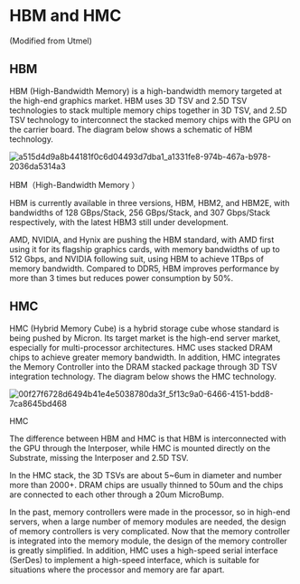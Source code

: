 
# HBM and HMC

(Modified from Utmel)

## HBM

HBM (High-Bandwidth Memory) is a high-bandwidth memory targeted at the high-end graphics market. HBM uses 3D TSV and 2.5D TSV technologies to stack multiple memory chips together in 3D TSV, and 2.5D TSV technology to interconnect the stacked memory chips with the GPU on the carrier board. The diagram below shows a schematic of HBM technology.

![a515d4d9a8b44181f0c6d04493d7dba1_a1331fe8-974b-467a-b978-2036da5314a3](https://github.com/RIOSMPW/3DChipTech/assets/100336131/ee678f04-0981-485e-83fb-27df7bb13a19)


HBM（High-Bandwidth Memory ）

HBM is currently available in three versions, HBM, HBM2, and HBM2E, with bandwidths of 128 GBps/Stack, 256 GBps/Stack, and 307 Gbps/Stack respectively, with the latest HBM3 still under development.

AMD, NVIDIA, and Hynix are pushing the HBM standard, with AMD first using it for its flagship graphics cards, with memory bandwidths of up to 512 Gbps, and NVIDIA following suit, using HBM to achieve 1TBps of memory bandwidth. Compared to DDR5, HBM improves performance by more than 3 times but reduces power consumption by 50%.

## HMC
HMC (Hybrid Memory Cube) is a hybrid storage cube whose standard is being pushed by Micron. Its target market is the high-end server market, especially for multi-processor architectures. HMC uses stacked DRAM chips to achieve greater memory bandwidth. In addition, HMC integrates the Memory Controller into the DRAM stacked package through 3D TSV integration technology. The diagram below shows the HMC technology.

![00f27f6728d6494b41e4e5038780da3f_5f13c9a0-6466-4151-bdd8-7ca8645bd468](https://github.com/RIOSMPW/3DChipTech/assets/100336131/7a2a2b32-dd61-4634-a0ff-fb7d8e65a326)


HMC

The difference between HBM and HMC is that HBM is interconnected with the GPU through the Interposer, while HMC is mounted directly on the Substrate, missing the Interposer and 2.5D TSV.

In the HMC stack, the 3D TSVs are about 5~6um in diameter and number more than 2000+. DRAM chips are usually thinned to 50um and the chips are connected to each other through a 20um MicroBump.

In the past, memory controllers were made in the processor, so in high-end servers, when a large number of memory modules are needed, the design of memory controllers is very complicated. Now that the memory controller is integrated into the memory module, the design of the memory controller is greatly simplified. In addition, HMC uses a high-speed serial interface (SerDes) to implement a high-speed interface, which is suitable for situations where the processor and memory are far apart.
